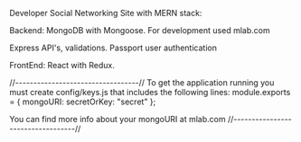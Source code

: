 Developer Social Networking Site with MERN stack:

Backend:
MongoDB with Mongoose. For development used mlab.com

Express API's, validations.
Passport user authentication

FrontEnd: React with Redux.

//----------------------------------//
To get the application running you must create config/keys.js that includes the following lines:
module.exports = {
mongoURI:
<Insert Mongo URI>
secretOrKey: "secret"
};

You can find more info about your mongoURI at mlab.com
//----------------------------------//
